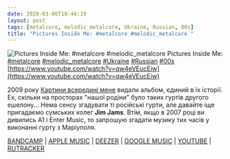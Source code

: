 ```yaml
---
date: 2020-03-06T10:44:19
layout: post
tags: [metalcore, melodic_metalcore, Ukraine, Russian, 00s]
title: "Pictures Inside Me: #metalcore #melodic_metalcore "
---
```

![Pictures Inside Me: #metalcore #melodic_metalcore ](https://i.ytimg.com/vi/qw4eVEucEiw/maxresdefault.jpg)
Pictures Inside Me: [#metalcore](/tags/#metalcore) [#melodic_metalcore](/tags/#melodic_metalcore) [#Ukraine](/tags/#Ukraine) [#Russian](/tags/#Russian) [#00s](/tags/#00s) [https://www.youtube.com/watch?v=qw4eVEucEiw](https://www.youtube.com/watch?v=qw4eVEucEiw)

2009 року [Картини всередині мене](https://t.me/vast_space_unexplored/3314) видали альбом, єдиний в їх історії. Ех, скільки на просторах &quot;нашої родіни&quot; було таких гуртів другого ешелону... Нема сенсу згадувати ті російські гурти, але давайте іще пригадаємо сумських колег **Jim Jams**. Втім, якщо в 2007 році ви дивились А1 і Enter Music, то запрошую згадати музику тих часів у виконанні гурту з Маріуполя.

[BANDCAMP](https://picturesinsideme.bandcamp.com/album/--2) | [APPLE MUSIC](https://music.apple.com/ua/album/%D0%BE%D0%B1%D1%80%D0%B5%D1%87%D1%91%D0%BD%D0%BD%D1%8B%D0%B9-%D0%B6%D0%B8%D1%82%D1%8C/id1466463246) | [DEEZER](https://www.deezer.com/album/98908892?utm_source=deezer&amp;utm_content=album-98908892&amp;utm_term=1601611822_1583484143&amp;utm_medium=web) | [GOOGLE MUSIC](https://play.google.com/music/m/Bsp3osgim5pdxslmvxmi7eg26bi?t=__-_Pictures_Inside_Me) | [YOUTUBE](https://www.youtube.com/playlist?list=OLAK5uy_mfCTFYWVsgW--jUuxTjTGfUybxiXjWum8) | [RUTRACKER](https://rutracker.org/forum/viewtopic.php?t=3255811)